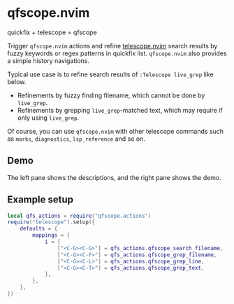 # qfscope.nvim

quickfix + telescope = qfscope

Trigger `qfscope.nvim` actions and refine [telescope.nvim](https://github.com/nvim-telescope/telescope.nvim) search results by fuzzy keywords or regex patterns in quickfix list.
`qfscope.nvim` also provides a simple history navigations.

Typical use case is to refine search results of `:Telescope live_grep` like below.

- Refinements by fuzzy finding filename, which cannot be done by `live_grep`.
- Refinements by grepping `live_grep`-matched text, which may require if only using `live_grep`.

Of course, you can use `qfscope.nvim` with other telescope commands such as `marks`, `diagnostics`, `lsp_reference` and so on.

## Demo

The left pane shows the descriptions, and the right pane shows the demo.

[](https://github.com/user-attachments/assets/5c073f15-9342-4269-8aa8-a7e7ec17ea99)

## Example setup

```lua
local qfs_actions = require("qfscope.actions")
require("telescope").setup({
	defaults = {
		mappings = {
			i = {
				["<C-G><C-G>"] = qfs_actions.qfscope_search_filename,
				["<C-G><C-F>"] = qfs_actions.qfscope_grep_filename,
				["<C-G><C-L>"] = qfs_actions.qfscope_grep_line,
				["<C-G><C-T>"] = qfs_actions.qfscope_grep_text,
			},
		},
	},
})
```
